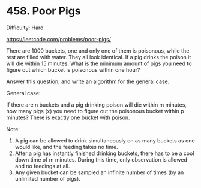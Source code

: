# 458. Poor Pigs

Difficulty: Hard

https://leetcode.com/problems/poor-pigs/

There are 1000 buckets, one and only one of them is poisonous, while the rest are filled with water. They all look identical. If a pig drinks the poison it will die within 15 minutes. What is the minimum amount of pigs you need to figure out which bucket is poisonous within one hour?

Answer this question, and write an algorithm for the general case.

General case:

If there are n buckets and a pig drinking poison will die within m minutes, how many pigs (x) you need to figure out the poisonous bucket within p minutes? There is exactly one bucket with poison.

Note:

1. A pig can be allowed to drink simultaneously on as many buckets as one would like, and the feeding takes no time.
2. After a pig has instantly finished drinking buckets, there has to be a cool down time of m minutes. During this time, only observation is allowed and no feedings at all.
3. Any given bucket can be sampled an infinite number of times (by an unlimited number of pigs).
